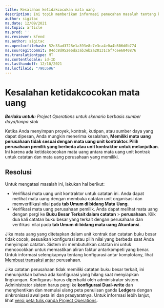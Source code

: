```yaml
---
title: Kesalahan ketidakcocokan mata uang
description: Ini topik memberikan informasi pemecahan masalah tentang kesalahan ketidakcocokan mata uang yang terjadi ketika Anda menyimpan jenis catatan tertentu.
author: sigitac
ms.date: 12/09/2021
ms.topic: article
ms.prod: ''
ms.reviewer: kfend
ms.author: sigitac
ms.openlocfilehash: 52e33ad3728e1a393e8c7e3ca4e0a4b506d0b774
ms.sourcegitcommit: 04dc8d952e6da3ab3eb2a20131c6f7cee6040876
ms.translationtype: MT
ms.contentlocale: id-ID
ms.lasthandoff: 12/10/2021
ms.locfileid: "7903696"
---
```

# <a name="currency-mismatch-error"></a>Kesalahan ketidakcocokan mata uang 

_**Berlaku untuk:** Project Operations untuk skenario berbasis sumber daya/tanpa stok_

Ketika Anda menyimpan proyek, kontrak, kutipan, atau sumber daya yang dapat dipesan, Anda mungkin menerima kesalahan, **Memiliki mata uang perusahaan tidak sesuai dengan mata uang unit kontraktor. Pilih perusahaan pemilik yang berbeda atau unit kontraktor untuk melanjutkan**. Ini karena ada ketidakcocokan mata uang antara mata uang unit kontrak untuk catatan dan mata uang perusahaan yang memiliki.


## <a name="resolution"></a>Resolusi

Untuk mengatasi masalah ini, lakukan hal berikut:
- Verifikasi mata uang unit kontraktor untuk catatan ini. Anda dapat melihat mata uang dengan membuka catatan unit organisasi dan memverifikasi nilai pada **tab Umum di bidang Mata** **Uang**.
- Verifikasi mata uang perusahaan pemilik. Anda dapat melihat mata uang dengan pergi ke **Buku Besar Terkait dalam catatan** > **perusahaan**. Klik dua kali catatan buku besar yang terkait dengan perusahaan dan verifikasi nilai pada **tab Umum di bidang mata uang** **Akuntansi**.

Jika mata uang yang ditetapkan dalam unit kontrak dan catatan buku besar tidak cocok, sesuaikan konfigurasi atau pilih nilai yang berbeda saat Anda menyimpan catatan. Sistem ini membutuhkan catatan ini untuk mencocokkan untuk memastikan aliran faktur antarkompeti yang benar. Untuk informasi selengkapnya tentang konfigurasi antar komplotany, lihat [Membuat transaksi antar](../../project-accounting/create-intercompany-transactions.md) perusahaan.

Jika catatan perusahaan tidak memiliki catatan buku besar terkait, ini menunjukkan bahwa ada konfigurasi yang hilang saat menyiapkan lingkungan. Konfigurasi harus diperbaiki oleh administrator sistem. Administrator sistem harus pergi ke **konfigurasi Dual-write** dan menghentikan dan memulai ulang peta penulisan ganda **Ledgers** dengan sinkronisasi awal peta ini dan prasyaratnya. Untuk informasi lebih lanjut, lihat [versi peta tulis ganda Project Operations](../../environment/resource-dual-write-maps.md).
